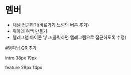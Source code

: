 




# 멤버
- 채널 접근하기(바로가기 느낌의 버튼 추가)
- 위아래 여백 만들기
- 텔레그램 아이콘 넣고(클릭하면 텔레그램으로 접근하도록 수정)


#템피님 QR 추가



intro
38px
19px

feature
28px
14px